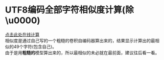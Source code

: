 # UTF8编码全部字符相似度计算(除\u0000)
[点击此处在线计算](https://manakanemu.github.io/SimilarCharacters/)  
相似度是通过自己写的一个粗糙的卷积自编码器算出来的，结果显示计算出的最相似的49个字符(包含自己)。  
由于是用**粗糙的**模型算出来的，所以最相似的未必就在最前面，建议往后看一看。
